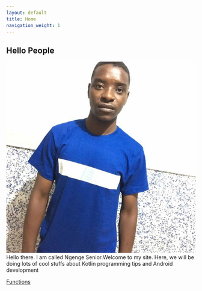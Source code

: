 ```yaml
---
layout: default
title: Home
navigation_weight: 1
---
```


## Hello People
![Ngenge](ngenge.jpg)
 Hello there. I am called Ngenge Senior.Welcome to my site. Here, we will be doing lots of cool stuffs about Kotlin programming tips and Android development

 [Functions](functions.md)
